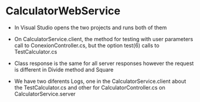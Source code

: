 # CalculatorWebService

- In Visual Studio opens the two projects and runs both of them

- On CalculatorService.client, the method for testing with user parameters call to ConexionController.cs, 
but the option test(6) calls to TestCalculator.cs
- Class response is the same for all server responses  however the request is different in Divide method and Square
- We have two diferents Logs, one in the CalculatorService.client about the TestCalculator.cs and 
other for CalculatorController.cs on CalculatorService.server
